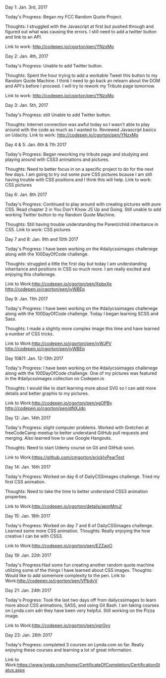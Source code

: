 Day 1: Jan. 3rd, 2017

Today's Progress: Began my FCC Random Quote Project.

Thoughts: I struggled with the Javascript at first but pushed through and figured out what was causing the errors. I still need to add a twitter button and link to an API.

Link to work: http://codepen.io/cgorton/pen/YNzxMo

Day 2: Jan. 4th, 2017

Today's Progress: Unable to add Twitter button.

Thoughts: Spent the hour trying to add a workable Tweet this button to my Random Quote Machine. I think I need to go back an relearn about the DOM and API's before I proceed. I will try to rework my Tribute page tomorrow.

Link to work: http://codepen.io/cgorton/pen/YNzxMo

Day 3: Jan. 5th, 2017

Today's Progress: still Unable to add Twitter button.

Thoughts: Internet connection was awful today so I wasn't able to play around with the code as much as I wanted to. Reviewed Javascript basics on Udacity. Link to work: http://codepen.io/cgorton/pen/YNzxMo

Day 4 & 5: Jan. 6th & 7th 2017

Today's Progress: Began reworking my tribute page and studying and playing around with CSS3 animations and pictures.

Thoughts: Need to better focus in on a specific project to do for the next few days. I am going to try out some pure CSS pictures bcause I am still having trouble with CSS positions and I think this will help. Link to work: CSS pictures

Day 6: Jan. 8th 2017

Today's Progress: Continued to play around with creating pictures with pure CSS. Read chapter 2 in You Don't Know JS Up and Going. Still unable to add working Twitter button to my Random Quote Machine.

Thoughts: Still having trouble understanding the Parent/child inheritance in CSS. Link to work: CSS pictures

Day 7 and 8: Jan. 9th and 10th 2017

Today's Progress: 
I have been working on the #dailycssimages challenege along with the 100DayOfCode challenge.

Thoughts: struggled a little the first day but today I am understanding inheritance and positions in CSS so much more. I am really excited and enjoying this challenege.

Link to Work:http://codepen.io/cgorton/pen/XpbxXe
http://codepen.io/cgorton/pen/jyWBEp

Day 9: Jan. 11th 2017

Today's Progress: 
I have been working on the #dailycssimages challenege along with the 100DayOfCode challenge.
Today I began learning SCSS and Sass. 

Thoughts: 
I made a slightly more complex image this time and have learned a number of CSS tricks.

Link to Work:http://codepen.io/cgorton/pen/jyWJPV
http://codepen.io/cgorton/pen/jyWBEp

Day 10&11: Jan. 12-13th 2017

Today's Progress: I have been working on the #dailycssimages challenege along with the 100DayOfCode challenge. One of my pictures was featured in the #dailycssimages collection on Codepen.io

Thoughts: I would like to start learning more about SVG so I can add more details and better graphis to my pictures.

Link to Work:http://codepen.io/cgorton/pen/xgOPBy http://codepen.io/cgorton/pen/dNXJdo

Day 12: Jan. 14th 2017

Today's Progress: slight computer problems. Worked with Gretchen at freeCodeCamp meetup to better understand GitHub pull requests and merging. Also learned how to use Google Hangouts.

Thoughts: Need to start Udemy course on Git and GitHub soon.

Link to Work:https://github.com/cmgorton/pricklyPearTest

Day 14: Jan. 16th 2017

Today's Progress: Worked on day 6 of DailyCSSimages challenge. Tried my first CSS animation. 

Thoughts: Need to take the time to better understand CSS3 animation properties.

Link to Work:http://codepen.io/cgorton/details/apmMmJ/

Day 15: Jan. 18th 2017

Today's Progress: Worked on day 7 and 8 of DailyCSSimages challenge. Learned some more CSS animation. 
Thoughts: Really enjoying the how creative I can be with CSS3.

Link to Work:http://codepen.io/cgorton/pen/EZZaqO

Day 19: Jan. 22th 2017

Today's Progress:Had some fun creating another random quote machine utilizing some of the things I have learned about CSS images.
Thoughts: Would like to add somemore complexity to the pen.
Link to Work:http://codepen.io/cgorton/pen/VPbdvV

Day 21: Jan. 24th 2017

Today's Progress: Took the last two days off from dailycssimages to learn more about CSS animations, SASS, and using Git Bash. I am taking courses on Lynda.com adn they have been very helpful. Still working on the Pizza image.

Link to Work:http://codepen.io/cgorton/pen/xgrGyy

Day 23: Jan. 26th 2017

Today's Progress: completed 3 courses on Lynda.com so far. Really enjoying these courses and learning a lot of great information.

Link to Work:https://www.lynda.com/home/CertificateOfCompletion/CertificationStatus.aspx

